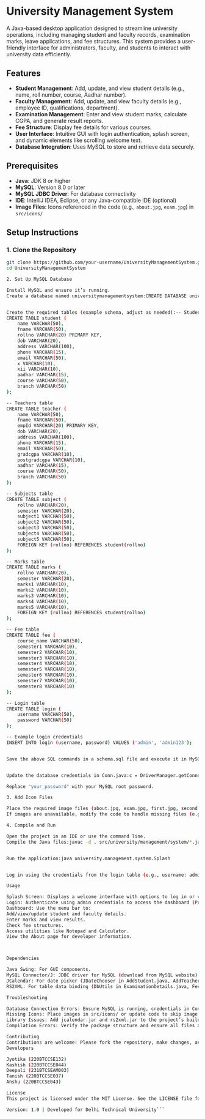 # University Management System

A Java-based desktop application designed to streamline university operations, including managing student and faculty records, examination marks, leave applications, and fee structures. This system provides a user-friendly interface for administrators, faculty, and students to interact with university data efficiently.

## Features
- **Student Management**: Add, update, and view student details (e.g., name, roll number, course, Aadhar number).
- **Faculty Management**: Add, update, and view faculty details (e.g., employee ID, qualifications, department).
- **Examination Management**: Enter and view student marks, calculate CGPA, and generate result reports.
- **Fee Structure**: Display fee details for various courses.
- **User Interface**: Intuitive GUI with login authentication, splash screen, and dynamic elements like scrolling welcome text.
- **Database Integration**: Uses MySQL to store and retrieve data securely.



## Prerequisites
- **Java**: JDK 8 or higher
- **MySQL**: Version 8.0 or later
- **MySQL JDBC Driver**: For database connectivity
- **IDE**: IntelliJ IDEA, Eclipse, or any Java-compatible IDE (optional)
- **Image Files**: Icons referenced in the code (e.g., `about.jpg`, `exam.jpg`) in `src/icons/`

## Setup Instructions

### 1. Clone the Repository
```bash
git clone https://github.com/your-username/UniversityManagementSystem.git
cd UniversityManagementSystem

2. Set Up MySQL Database

Install MySQL and ensure it’s running.
Create a database named universitymanagementsystem:CREATE DATABASE universitymanagementsystem;


Create the required tables (example schema, adjust as needed):-- Students table
CREATE TABLE student (
    name VARCHAR(50),
    fname VARCHAR(50),
    rollno VARCHAR(20) PRIMARY KEY,
    dob VARCHAR(20),
    address VARCHAR(100),
    phone VARCHAR(15),
    email VARCHAR(50),
    x VARCHAR(10),
    xii VARCHAR(10),
    aadhar VARCHAR(15),
    course VARCHAR(50),
    branch VARCHAR(50)
);

-- Teachers table
CREATE TABLE teacher (
    name VARCHAR(50),
    fname VARCHAR(50),
    empId VARCHAR(20) PRIMARY KEY,
    dob VARCHAR(20),
    address VARCHAR(100),
    phone VARCHAR(15),
    email VARCHAR(50),
    gradcgpa VARCHAR(10),
    postgradcgpa VARCHAR(10),
    aadhar VARCHAR(15),
    course VARCHAR(50),
    branch VARCHAR(50)
);

-- Subjects table
CREATE TABLE subject (
    rollno VARCHAR(20),
    semester VARCHAR(20),
    subject1 VARCHAR(50),
    subject2 VARCHAR(50),
    subject3 VARCHAR(50),
    subject4 VARCHAR(50),
    subject5 VARCHAR(50),
    FOREIGN KEY (rollno) REFERENCES student(rollno)
);

-- Marks table
CREATE TABLE marks (
    rollno VARCHAR(20),
    semester VARCHAR(20),
    marks1 VARCHAR(10),
    marks2 VARCHAR(10),
    marks3 VARCHAR(10),
    marks4 VARCHAR(10),
    marks5 VARCHAR(10),
    FOREIGN KEY (rollno) REFERENCES student(rollno)
);

-- Fee table
CREATE TABLE fee (
    course_name VARCHAR(50),
    semester1 VARCHAR(10),
    semester2 VARCHAR(10),
    semester3 VARCHAR(10),
    semester4 VARCHAR(10),
    semester5 VARCHAR(10),
    semester6 VARCHAR(10),
    semester7 VARCHAR(10),
    semester8 VARCHAR(10)
);

-- Login table
CREATE TABLE login (
    username VARCHAR(50),
    password VARCHAR(50)
);

-- Example login credentials
INSERT INTO login (username, password) VALUES ('admin', 'admin123');


Save the above SQL commands in a schema.sql file and execute it in MySQL:mysql -u root -p universitymanagementsystem < schema.sql


Update the database credentials in Conn.java:c = DriverManager.getConnection("jdbc:mysql:///universitymanagementsystem", "root", "your_password");

Replace "your_password" with your MySQL root password.

3. Add Icon Files

Place the required image files (about.jpg, exam.jpg, first.jpg, second.jpg, third.jpg) in the src/icons/ directory.
If images are unavailable, modify the code to handle missing files (e.g., use default icons or remove image references).

4. Compile and Run

Open the project in an IDE or use the command line.
Compile the Java files:javac -d . src/university/management/system/*.java


Run the application:java university.management.system.Splash


Log in using the credentials from the login table (e.g., username: admin, password: admin123).

Usage

Splash Screen: Displays a welcome interface with options to log in or view information.
Login: Authenticate using admin credentials to access the dashboard (Project.java).
Dashboard: Use the menu bar to:
Add/view/update student and faculty details.
Enter marks and view results.
Check fee structures.
Access utilities like Notepad and Calculator.
View the About page for developer information.



Dependencies

Java Swing: For GUI components.
MySQL Connector/J: JDBC driver for MySQL (download from MySQL website).
JCalendar: For date picker (JDateChooser in AddStudent.java, AddTeacher.java). Download from Toedter and add to the classpath.
RS2XML: For table data binding (DbUtils in ExaminationDetails.java, FeeStructure.java, StudentDetails.java). Download from SourceForge and add to the classpath.

Troubleshooting

Database Connection Errors: Ensure MySQL is running, credentials in Conn.java are correct, and the database/tables exist.
Missing Icons: Place images in src/icons/ or update code to skip image loading.
Library Issues: Add jcalendar.jar and rs2xml.jar to the project’s build path in your IDE or classpath.
Compilation Errors: Verify the package structure and ensure all files are in src/university/management/system/.

Contributing
Contributions are welcome! Please fork the repository, make changes, and submit a pull request. Ensure code follows Java naming conventions and includes comments for clarity.
Developers

Jyotika (220BTCCSE132)
Kashish (220BTCCSE044)
Deepali (231BTCSEAM003)
Tanish (220BTCCSE037)
Anshu (220BTCCSE043)

License
This project is licensed under the MIT License. See the LICENSE file for details.

Version: 1.0 | Developed for Delhi Technical University```
